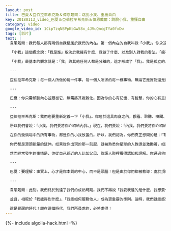```yaml
---
layout: post
title: 巴夏＆亞伯拉罕希克斯＆偉恩戴爾：跳脫小我、重獲自由
key: 20180113_video_巴夏＆亞伯拉罕希克斯＆偉恩戴爾：跳脫小我、重獲自由
category: video
google_video_id: 1CipTzqNBPpKbGw58x_4JVuQncgTYa0fxDw
tags: [影片]
text: |
  韋恩戴爾：我們每人都有兩個自我棲居於我們的內在。第一個內在的自我叫做「小我」。你永遠無法通過運作小我來擺脫這個「小我」。即使你們用任何X光機也是無法找出它的，它只是我們關於「我是誰」的一個概念，就是令我們相信它就是「我是誰」的一個概念。

  「小我」這個概念說：「我是誰」取決於我擁有什麼、我做了什麼、以及別人對我的看法。「擁有什麼」，即指我的一切所有物以及它們的價值，以及同別人的比較起來，它們是如何的。「我做了什麼」，即指我的成就、我的收穫、我的名望，以及別人怎麼看待我。這就是「小我」。

  「小我」最基本的觀念就是：「我」與其他任何人都是分離的，這才形成了「我」。我是孤立的。「我」不僅與他人分離，「我」亦與神分離，分離於我想要吸引至生命之中的一切事物。打個比方，那裡有一個派，這個派有很多切片。如果我不去把屬於自己的一片取來，那麼一定就會有別人把它拿走。所以，我和所有人都形成了競爭。這是一個極具競爭性的、一個自相殘殺式的、類似「我必須取得地位」「我必須超過⋯⋯」「我必須成為第一」的心智。這就是「小我意識」。

  ---

  亞伯拉罕希克斯：每一個人所做的每一件事，每一個人所求的每一樣事物，無論它是實物還是巨款抑或人際關係，每個人想要的每一樣東西，都是因為他們堅信擁有會讓他們感到好受一些。所以，你們追求擁有它們。我們認為，你們的世界並不是如你們所見的那樣。如果站在你們的物質角度，一點點的負面情緒也會讓我們作出很大的反應。但我們的確贊同你們。你的一切應當都好，你的生活應當美好，你應得你所需的一切。你不該受罪，事物的真相應當顯現。你應當感受到你的力量，我們想要你們明白「自己的價值」。並且，我們認為，那就是對你們在此所提問題的最準確的回答。人們已經喪失了他們的價值感，因為他們被告知的關於真實自我的一切，都是歪曲的謊言。

  ---

  巴夏：你只需傾聽內心並跟從它，無需將其複雜化。因為你的心有記憶、有智慧，你的心有意識，它甚至能夠思考。當你能夠在頭腦與心之間發展起和諧、穩定的對話時，一切都將校準一致。但是，你要明白你被造物主設計的是：你的頭腦實際上須要跟隨你的心，而不是相反。它們需要和諧工作，但頭腦應聽從心的引導，而不是牴觸心、並試圖運作一切。那是「消極小我（negative ego）」。

  ---

  亞伯拉罕希克斯：我們也要重新定義一下「小我」。你居於這具肉身之內，觀看、聆聽、嗅聞、品嚐、觸碰、感知著，你的人格和你的小我，據我們所知，極為緊密地聯繫在一起。不要鑽牛角尖。原先，我們想要讓你和你的小我明白，還存在著你的另一部分，即是你的「內我（inner being）」。

  所以我們曾說：「小我，我們要將你介紹給內我。」現在，我們要說：「內我，我們要將你介紹給小我。」換句話說，二者是協同運作的，無需你令它們相互配合，你的願望就會自動呈現。

  在你的漩渦場中的所有事物，都是你的小我放置的。所以，我們認為，你們真正想問的是：「有些時候，當我被校準、被釋放、被啟發時，我會知曉；而有些時候，我卻不能很好地得知它。」我們要說，如果你不能知曉它，你就沒有被校準、被釋放、被啟發。因為當你知曉，你就會校準、釋放、被啟發。所以，你只需一步步的繼續深入的探尋。如果你感受到一些負面情緒，就不要在那個方面深入。它不會有任何好處。但當你的感受很好時，你越多地聚焦在這些感受上，也就能允許越多廣大的圖景流動呈現。

  你們都是源頭能量的延伸。如果從你出現的那一刻起，就被熟悉你星球的人教導並激勵著，如果你被鼓勵去真正的去關注、而且只關注「自己的感受」，你們所有人都會保持與源頭的連接。這樣，你們將會創造無比美妙的人生。

  然而經常發生的事情是，你從自己親近的人比如父母、監護人那裡獲得認知和理解。你通過他們體驗到很多幸福感的流動，然後，你通過他人的告導或是自己的觀察作出決定：在某些情況下，你會做出令他們高興的行為，而在其他情況下，你會做出令他們不高興的行為。當然，當你的行為令他們高興時，你得到更加積極的反饋。所以，隨著你做出令他們高興的行為，你開始（錯誤的）相信：你擔負著他人的幸福，而那取決於你的行為。然後，你很快就無法令他們一直保持高興了。

  ---

  巴夏：要理解：事實上，心才是你本質的中心，而不是頭腦！但是由於你們都被教導：處於頂端的（頭部）、而不是處於中心的（心），才是最好的。（註：雙關語）當你理解，處於中心的（心）才真正最重要的時候，你就會將原本顛倒的心腦關係擺正。這樣，你就能夠和諧地前行了。

  ---

  韋恩戴爾：此刻，我們終於到達了我們的成熟時期。我們不再說「我要表達的是什麼，我想要什麼，我能獲得什麼？」我們開始說：「你要的是什麼？」

  並且，相較於「我能得到什麼」，「我能如何服務他人」成為更重要的準則。這時，我們就能感受到彼此之間的連接、與神的連接，以及與我們想要吸引至生命中的萬物的連接。令我們感受那連接、而不是感受分離的，是分享。

  這是覺醒的時代！即在這個時代，我們所尋求的，必將求得！
---
```


{%- include algolia-hack.html -%}
